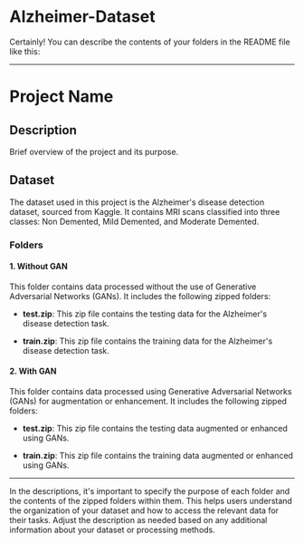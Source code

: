 # Alzheimer-Dataset
Certainly! You can describe the contents of your folders in the README file like this:

---

# Project Name

## Description

Brief overview of the project and its purpose.

## Dataset

The dataset used in this project is the Alzheimer's disease detection dataset, sourced from Kaggle. It contains MRI scans classified into three classes: Non Demented, Mild Demented, and Moderate Demented.

### Folders

#### 1. Without GAN

This folder contains data processed without the use of Generative Adversarial Networks (GANs). It includes the following zipped folders:

- **test.zip**: This zip file contains the testing data for the Alzheimer's disease detection task.

- **train.zip**: This zip file contains the training data for the Alzheimer's disease detection task.

#### 2. With GAN

This folder contains data processed using Generative Adversarial Networks (GANs) for augmentation or enhancement. It includes the following zipped folders:

- **test.zip**: This zip file contains the testing data augmented or enhanced using GANs.

- **train.zip**: This zip file contains the training data augmented or enhanced using GANs.

---

In the descriptions, it's important to specify the purpose of each folder and the contents of the zipped folders within them. This helps users understand the organization of your dataset and how to access the relevant data for their tasks. Adjust the description as needed based on any additional information about your dataset or processing methods.
